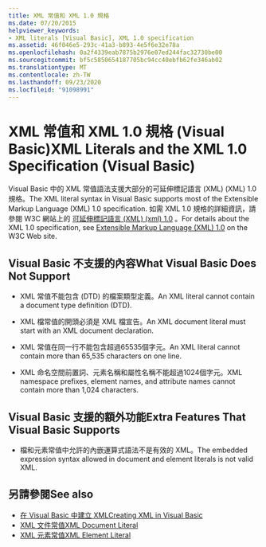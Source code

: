 ```yaml
---
title: XML 常值和 XML 1.0 規格
ms.date: 07/20/2015
helpviewer_keywords:
- XML literals [Visual Basic], XML 1.0 specification
ms.assetid: 46f046e5-293c-41a3-b893-4e5f6e32e78a
ms.openlocfilehash: 0a2f4339eab7875b2976e07ed244fac32730be00
ms.sourcegitcommit: bf5c5850654187705bc94cc40ebfb62fe346ab02
ms.translationtype: MT
ms.contentlocale: zh-TW
ms.lasthandoff: 09/23/2020
ms.locfileid: "91098991"
---
```

# <a name="xml-literals-and-the-xml-10-specification-visual-basic"></a><span data-ttu-id="0bdfc-102">XML 常值和 XML 1.0 規格 (Visual Basic)</span><span class="sxs-lookup"><span data-stu-id="0bdfc-102">XML Literals and the XML 1.0 Specification (Visual Basic)</span></span>

<span data-ttu-id="0bdfc-103">Visual Basic 中的 XML 常值語法支援大部分的可延伸標記語言 (XML)  (XML) 1.0 規格。</span><span class="sxs-lookup"><span data-stu-id="0bdfc-103">The XML literal syntax in Visual Basic supports most of the Extensible Markup Language (XML) 1.0 specification.</span></span> <span data-ttu-id="0bdfc-104">如需 XML 1.0 規格的詳細資訊，請參閱 W3C 網站上的 [可延伸標記語言 (XML)  (xml) 1.0](https://www.w3.org/TR/xml) 。</span><span class="sxs-lookup"><span data-stu-id="0bdfc-104">For details about the XML 1.0 specification, see [Extensible Markup Language (XML) 1.0](https://www.w3.org/TR/xml) on the W3C Web site.</span></span>  
  
## <a name="what-visual-basic-does-not-support"></a><span data-ttu-id="0bdfc-105">Visual Basic 不支援的內容</span><span class="sxs-lookup"><span data-stu-id="0bdfc-105">What Visual Basic Does Not Support</span></span>  
  
- <span data-ttu-id="0bdfc-106">XML 常值不能包含 (DTD) 的檔案類型定義。</span><span class="sxs-lookup"><span data-stu-id="0bdfc-106">An XML literal cannot contain a document type definition (DTD).</span></span>  
  
- <span data-ttu-id="0bdfc-107">XML 檔常值的開頭必須是 XML 檔宣告。</span><span class="sxs-lookup"><span data-stu-id="0bdfc-107">An XML document literal must start with an XML document declaration.</span></span>  
  
- <span data-ttu-id="0bdfc-108">XML 常值在同一行不能包含超過65535個字元。</span><span class="sxs-lookup"><span data-stu-id="0bdfc-108">An XML literal cannot contain more than 65,535 characters on one line.</span></span>  
  
- <span data-ttu-id="0bdfc-109">XML 命名空間前置詞、元素名稱和屬性名稱不能超過1024個字元。</span><span class="sxs-lookup"><span data-stu-id="0bdfc-109">XML namespace prefixes, element names, and attribute names cannot contain more than 1,024 characters.</span></span>  
  
## <a name="extra-features-that-visual-basic-supports"></a><span data-ttu-id="0bdfc-110">Visual Basic 支援的額外功能</span><span class="sxs-lookup"><span data-stu-id="0bdfc-110">Extra Features That Visual Basic Supports</span></span>  
  
- <span data-ttu-id="0bdfc-111">檔和元素常值中允許的內嵌運算式語法不是有效的 XML。</span><span class="sxs-lookup"><span data-stu-id="0bdfc-111">The embedded expression syntax allowed in document and element literals is not valid XML.</span></span>  
  
## <a name="see-also"></a><span data-ttu-id="0bdfc-112">另請參閱</span><span class="sxs-lookup"><span data-stu-id="0bdfc-112">See also</span></span>

- [<span data-ttu-id="0bdfc-113">在 Visual Basic 中建立 XML</span><span class="sxs-lookup"><span data-stu-id="0bdfc-113">Creating XML in Visual Basic</span></span>](creating-xml.md)
- [<span data-ttu-id="0bdfc-114">XML 文件常值</span><span class="sxs-lookup"><span data-stu-id="0bdfc-114">XML Document Literal</span></span>](../../../language-reference/xml-literals/xml-document-literal.md)
- [<span data-ttu-id="0bdfc-115">XML 元素常值</span><span class="sxs-lookup"><span data-stu-id="0bdfc-115">XML Element Literal</span></span>](../../../language-reference/xml-literals/xml-element-literal.md)
